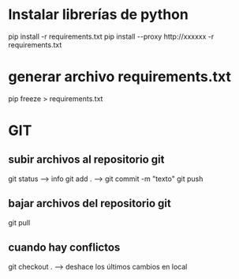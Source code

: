 
# Instalar librerías de python
pip install -r requirements.txt
pip install --proxy http://xxxxxx -r requirements.txt

# generar archivo requirements.txt
pip freeze > requirements.txt


# GIT
## subir archivos al repositorio git
git status --> info
git add . -->
git commit -m "texto"
git push

## bajar archivos del repositorio git
git pull 

## cuando hay conflictos
git checkout . --> deshace los últimos cambios en local

